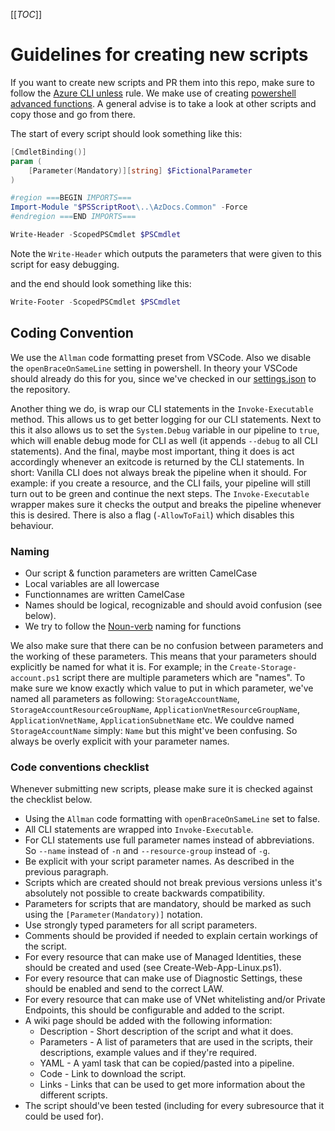 [[_TOC_]]

# Guidelines for creating new scripts
If you want to create new scripts and PR them into this repo, make sure to follow the [Azure CLI unless](/Azure/Documentation#azure-cli-unless) rule. We make use of creating [powershell advanced functions](https://docs.microsoft.com/en-us/powershell/module/microsoft.powershell.core/about/about_functions_advanced?view=powershell-7.1). A general advise is to take a look at other scripts and copy those and go from there.

The start of every script should look something like this:
```powershell
[CmdletBinding()]
param (
    [Parameter(Mandatory)][string] $FictionalParameter    
)

#region ===BEGIN IMPORTS===
Import-Module "$PSScriptRoot\..\AzDocs.Common" -Force
#endregion ===END IMPORTS===

Write-Header -ScopedPSCmdlet $PSCmdlet
```

Note the `Write-Header` which outputs the parameters that were given to this script for easy debugging.

and the end should look something like this:
```powershell
Write-Footer -ScopedPSCmdlet $PSCmdlet
```

## Coding Convention
We use the `Allman` code formatting preset from VSCode. Also we disable the `openBraceOnSameLine` setting in powershell. In theory your VSCode should already do this for you, since we've checked in our [settings.json](../.vscode/settings.json) to the repository.

Another thing we do, is wrap our CLI statements in the `Invoke-Executable` method. This allows us to get better logging for our CLI statements. Next to this it also allows us to set the `System.Debug` variable in our pipeline to `true`, which will enable debug mode for CLI as well (it appends `--debug` to all CLI statements). And the final, maybe most important, thing it does is act accordingly whenever an exitcode is returned by the CLI statements. In short: Vanilla CLI does not always break the pipeline when it should. For example: if you create a resource, and the CLI fails, your pipeline will still turn out to be green and continue the next steps. The `Invoke-Executable` wrapper makes sure it checks the output and breaks the pipeline whenever this is desired. There is also a flag (`-AllowToFail`) which disables this behaviour.

### Naming
- Our script & function parameters are written CamelCase
- Local variables are all lowercase
- Functionnames are written CamelCase
- Names should be logical, recognizable and should avoid confusion (see below).
- We try to follow the [Noun-verb](https://docs.microsoft.com/en-us/powershell/scripting/developer/cmdlet/approved-verbs-for-windows-powershell-commands?view=powershell-7.1) naming for functions

We also make sure that there can be no confusion between parameters and the working of these parameters. This means that your parameters should explicitly be named for what it is. For example; in the `Create-Storage-account.ps1` script there are multiple parameters which are "names". To make sure we know exactly which value to put in which parameter, we've named all parameters as following: `StorageAccountName`, `StorageAccountResourceGroupName`, `ApplicationVnetResourceGroupName`, `ApplicationVnetName`, `ApplicationSubnetName` etc. We couldve named `StorageAccountName` simply: `Name` but this might've been confusing. So always be overly explicit with your parameter names.

### Code conventions checklist
Whenever submitting new scripts, please make sure it is checked against the checklist below.

- Using the `Allman` code formatting with `openBraceOnSameLine` set to false.
- All CLI statements are wrapped into `Invoke-Executable`.
- For CLI statements use full parameter names instead of abbreviations. So `--name` instead of `-n` and `--resource-group` instead of `-g`.
- Be explicit with your script parameter names. As described in the previous paragraph.
- Scripts which are created should not break previous versions unless it's absolutely not possible to create backwards compatibility.
- Parameters for scripts that are mandatory, should be marked as such using the `[Parameter(Mandatory)]` notation.
- Use strongly typed parameters for all script parameters.
- ​Comments should be provided if needed to explain certain workings of the script.
- For every resource that can make use of Managed Identities, these should be created and used (see Create-Web-App-Linux.ps1).
- For every resource that can make use of Diagnostic Settings, these should be enabled and send to the correct LAW. 
- For every resource that can make use of VNet whitelisting and/or Private Endpoints, this should be configurable and added to the script. 
- A wiki page should be added with the following information:
   - Description - Short description of the script and what it does.
   - Parameters - A list of parameters that are used in the scripts, their descriptions, example values and if they're required.
   - YAML - A yaml task that can be copied/pasted into a pipeline.
   - Code - Link to download the script.
   - Links - Links that can be used to get more information about the different scripts.
- The script should've been tested (including for every subresource that it could be used for). 
